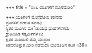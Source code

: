 +++
title = "೦೩೬ ಯತಿಗಳಿಗೆ ಮೊನೆದೋರಿ"

+++
ಯತಿಗಳಿಗೆ ಮೊನೆದೋರಿ ತಣಿಸದು  
ವ್ರತಿಗಳಿಗೆ ಬೀರುತ ಸಮಾಧಿ  
ಸ್ಥಿತರ ಮೂಗಿನ ಮೇ¯ಡಾಯಧ ಧಾರೆಗಳನೆಳೆದು   
ಶ್ರುತಿವಿಹಿತ ಸತ್ಕರ್ಮಿಗಳ ದೀ  
ಕ್ಷಿತರ ಮತಿಯಲಿ ತಮ್ಮ ಮುದ್ರಾಂ      
ಕಿತವನೊತ್ತುತ ಮೀರಿ ನಡೆದುದು ಯುವತಿಜನ ಕಟಕ      ॥36॥